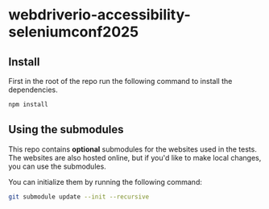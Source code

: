 # webdriverio-accessibility-seleniumconf2025

## Install
First in the root of the repo run the following command to install the dependencies.
```bash
npm install
```

## Using the submodules
This repo contains **optional** submodules for the websites used in the tests. The websites are also hosted online, but if you'd like to make local changes, you can use the submodules.

You can initialize them by running the following command:
```bash
git submodule update --init --recursive
```

